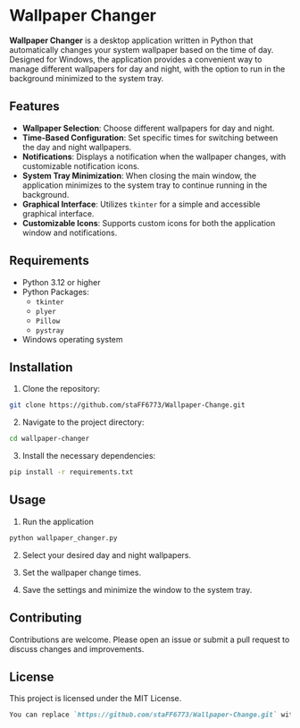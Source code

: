 # Wallpaper Changer

**Wallpaper Changer** is a desktop application written in Python that automatically changes your system wallpaper based on the time of day. Designed for Windows, the application provides a convenient way to manage different wallpapers for day and night, with the option to run in the background minimized to the system tray.

## Features

- **Wallpaper Selection**: Choose different wallpapers for day and night.
- **Time-Based Configuration**: Set specific times for switching between the day and night wallpapers.
- **Notifications**: Displays a notification when the wallpaper changes, with customizable notification icons.
- **System Tray Minimization**: When closing the main window, the application minimizes to the system tray to continue running in the background.
- **Graphical Interface**: Utilizes `tkinter` for a simple and accessible graphical interface.
- **Customizable Icons**: Supports custom icons for both the application window and notifications.

## Requirements

- Python 3.12 or higher
- Python Packages:
  - `tkinter`
  - `plyer`
  - `Pillow`
  - `pystray`
- Windows operating system

## Installation

1. Clone the repository:

```bash
git clone https://github.com/staFF6773/Wallpaper-Change.git
```

2. Navigate to the project directory:

```bash
cd wallpaper-changer
```

3. Install the necessary dependencies:

```bash
pip install -r requirements.txt
```

## Usage

1. Run the application

```bash
python wallpaper_changer.py
```

2. Select your desired day and night wallpapers.

4. Set the wallpaper change times.
  
6. Save the settings and minimize the window to the system tray.

## Contributing

Contributions are welcome. Please open an issue or submit a pull request to discuss changes and improvements.

## License

This project is licensed under the MIT License.

```md
You can replace `https://github.com/staFF6773/Wallpaper-Change.git` with the actual URL of your repository. This format will make it easy for users to understand and use your project.
```
